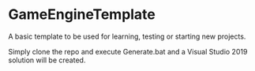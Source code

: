# GameEngineTemplate
A basic template to be used for learning, testing or starting new projects.

Simply clone the repo and execute Generate.bat and a Visual Studio 2019 solution will be created.
